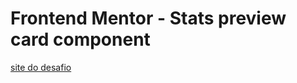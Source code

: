 # Frontend Mentor - Stats preview card component

<a href="https://ericksm23.github.io/Stats_preview_card_component/src/index.html">site do desafio</a>